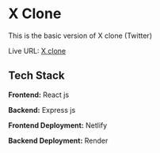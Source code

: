 # X Clone

This is the basic version of X clone (Twitter)

Live URL: [X clone ](https://app.netlify.com/sites/x-clone-twitter/)

## Tech Stack

**Frontend:** React js

**Backend:** Express js

**Frontend Deployment:** Netlify

**Backend Deployment:** Render
